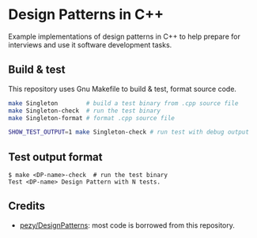 Design Patterns in C++
======================

Example implementations of design patterns in C++ to help prepare for
interviews and use it software development tasks.

Build & test
------------

This repository uses Gnu Makefile to build & test, format source code.

```bash
make Singleton        # build a test binary from .cpp source file
make Singleton-check  # run the test binary
make Singleton-format # format .cpp source file

SHOW_TEST_OUTPUT=1 make Singleton-check # run test with debug output
```

Test output format
------------------

```text
$ make <DP-name>-check  # run the test binary
Test <DP-name> Design Pattern with N tests.
```

Credits
-------

* [pezy/DesignPatterns][1]: most code is borrowed from this repository.

[1]: https://github.com/pezy/DesignPatterns
